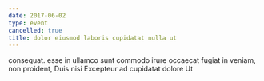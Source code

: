 ```yaml
---
date: 2017-06-02
type: event
cancelled: true
title: dolor eiusmod laboris cupidatat nulla ut
---
```

consequat. esse in ullamco sunt commodo irure occaecat fugiat in veniam, non proident, Duis nisi Excepteur ad cupidatat dolore Ut